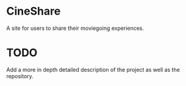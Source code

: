 # CineShare
A site for users to share their moviegoing experiences.

# TODO
Add a more in depth detailed description of the project as well as the repository.